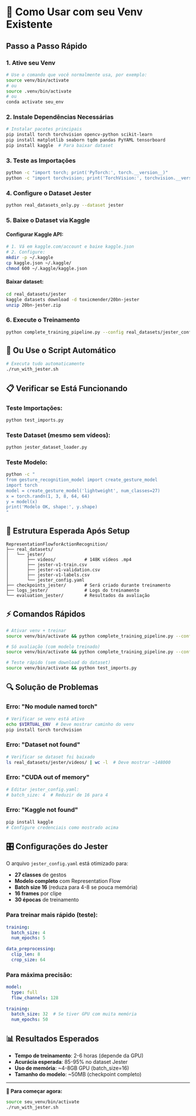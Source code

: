# 🚀 Como Usar com seu Venv Existente

## Passo a Passo Rápido

### 1. Ative seu Venv
```bash
# Use o comando que você normalmente usa, por exemplo:
source venv/bin/activate
# ou
source .venv/bin/activate  
# ou
conda activate seu_env
```

### 2. Instale Dependências Necessárias
```bash
# Instalar pacotes principais
pip install torch torchvision opencv-python scikit-learn
pip install matplotlib seaborn tqdm pandas PyYAML tensorboard
pip install kaggle  # Para baixar dataset
```

### 3. Teste as Importações
```bash
python -c "import torch; print('PyTorch:', torch.__version__)"
python -c "import torchvision; print('TorchVision:', torchvision.__version__)"
```

### 4. Configure o Dataset Jester
```bash
python real_datasets_only.py --dataset jester
```

### 5. Baixe o Dataset via Kaggle

#### Configurar Kaggle API:
```bash
# 1. Vá em kaggle.com/account e baixe kaggle.json
# 2. Configure:
mkdir -p ~/.kaggle
cp kaggle.json ~/.kaggle/
chmod 600 ~/.kaggle/kaggle.json
```

#### Baixar dataset:
```bash
cd real_datasets/jester
kaggle datasets download -d toxicmender/20bn-jester
unzip 20bn-jester.zip
```

### 6. Execute o Treinamento
```bash
python complete_training_pipeline.py --config real_datasets/jester_config.yaml
```

## 🔧 Ou Use o Script Automático

```bash
# Executa tudo automaticamente
./run_with_jester.sh
```

## 📋 Verificar se Está Funcionando

### Teste Importações:
```bash
python test_imports.py
```

### Teste Dataset (mesmo sem vídeos):
```bash
python jester_dataset_loader.py
```

### Teste Modelo:
```bash
python -c "
from gesture_recognition_model import create_gesture_model
import torch
model = create_gesture_model('lightweight', num_classes=27)
x = torch.randn(1, 3, 8, 64, 64)
y = model(x)
print('Modelo OK, shape:', y.shape)
"
```

## 🎯 Estrutura Esperada Após Setup

```
RepresentationFlowforActionRecognition/
├── real_datasets/
│   └── jester/
│       ├── videos/           # 148K vídeos .mp4
│       ├── jester-v1-train.csv
│       ├── jester-v1-validation.csv
│       ├── jester-v1-labels.csv
│       └── jester_config.yaml
├── checkpoints_jester/       # Será criado durante treinamento
├── logs_jester/              # Logs do treinamento
└── evaluation_jester/        # Resultados da avaliação
```

## ⚡ Comandos Rápidos

```bash
# Ativar venv + treinar
source venv/bin/activate && python complete_training_pipeline.py --config real_datasets/jester_config.yaml

# Só avaliação (com modelo treinado)  
source venv/bin/activate && python complete_training_pipeline.py --config real_datasets/jester_config.yaml --eval-only --checkpoint checkpoints_jester/best_checkpoint.pth

# Teste rápido (sem download do dataset)
source venv/bin/activate && python test_imports.py
```

## 🔍 Solução de Problemas

### Erro: "No module named torch"
```bash
# Verificar se venv está ativo
echo $VIRTUAL_ENV  # Deve mostrar caminho do venv
pip install torch torchvision
```

### Erro: "Dataset not found" 
```bash
# Verificar se dataset foi baixado
ls real_datasets/jester/videos/ | wc -l  # Deve mostrar ~148000
```

### Erro: "CUDA out of memory"
```bash
# Editar jester_config.yaml:
# batch_size: 4  # Reduzir de 16 para 4
```

### Erro: "Kaggle not found"
```bash
pip install kaggle
# Configure credenciais como mostrado acima
```

## 🎛️ Configurações do Jester

O arquivo `jester_config.yaml` está otimizado para:
- **27 classes** de gestos
- **Modelo completo** com Representation Flow
- **Batch size 16** (reduza para 4-8 se pouca memória)
- **16 frames** por clipe
- **30 épocas** de treinamento

### Para treinar mais rápido (teste):
```yaml
training:
  batch_size: 4
  num_epochs: 5
  
data_preprocessing:
  clip_len: 8
  crop_size: 64
```

### Para máxima precisão:
```yaml
model:
  type: full
  flow_channels: 128
  
training:
  batch_size: 32  # Se tiver GPU com muita memória
  num_epochs: 50
```

## 📊 Resultados Esperados

- **Tempo de treinamento**: 2-6 horas (depende da GPU)
- **Acurácia esperada**: 85-95% no dataset Jester
- **Uso de memória**: ~4-8GB GPU (batch_size=16)
- **Tamanho do modelo**: ~50MB (checkpoint completo)

---

**🚀 Para começar agora:**
```bash
source seu_venv/bin/activate
./run_with_jester.sh
```